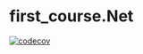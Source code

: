 # first_course.Net
[![codecov](https://codecov.io/gh/TimSon777/first_course.Net/branch/2k-546/graph/badge.svg?token=HPK2TNIJ2X)](https://codecov.io/gh/TimSon777/first_course.Net)
